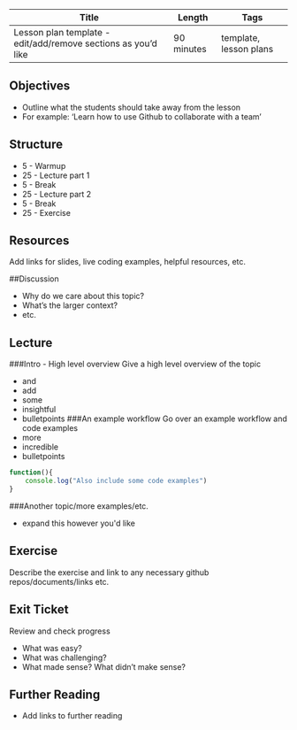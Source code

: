 <!-- 
---
title: Lesson plan template - edit/add/remove sections as you’d like
length: 90 minutes
tags: template, lesson plans
--- -->

Title | Length | Tags
--- | --- | ---
Lesson plan template - edit/add/remove sections as you’d like| 90 minutes | template, lesson plans

## Objectives
* Outline what the students should take away from the lesson 
* For example: ‘Learn how to use Github to collaborate with a team’

## Structure
* 5 - Warmup
* 25 - Lecture part 1
* 5 - Break
* 25 - Lecture part 2
* 5 - Break
* 25 - Exercise 

## Resources
Add links for slides, live coding examples, helpful resources, etc.

##Discussion
* Why do we care about this topic?
* What’s the larger context?
* etc.

## Lecture
###Intro - High level overview 
Give a high level overview of the topic
- and
- add
- some
- insightful
- bulletpoints
###An example workflow
Go over an example workflow and code examples
- more
- incredible 
- bulletpoints

```javascript
function(){
    console.log("Also include some code examples")
}
```
###Another topic/more examples/etc.
- expand this however you'd like

## Exercise
Describe the exercise and link to any necessary github repos/documents/links etc.

## Exit Ticket
Review and check progress
* What was easy?
* What was challenging?
* What made sense? What didn’t make sense?

## Further Reading
* Add links to further reading


